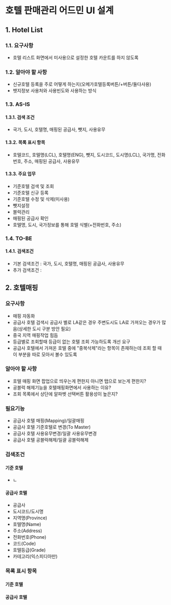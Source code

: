 # 호텔 판매관리 어드민 UI 설계

## 1. Hotel List
### 1.1. 요구사항
- 호텔 리스트 화면에서 미사용으로 설정한 호텔 카운트를 하지 않도록

### 1.2. 알아야 할 사항
- 신규호텔 등록을 주로 어떻게 하는지(오메가호텔등록버튼/+버튼/둘다사용)
- 뱃지정보 사용처와 사용빈도와 사용하는 방식

### 1.3. AS-IS
#### 1.3.1. 검색 조건
- 국가, 도시, 호텔명, 매핑된 공급사, 뺏지, 사용유무

#### 1.3.2. 목록 표시 항목
- 호텔코드, 호텔명(LCL), 호텔명(ENG), 뺏지, 도시코드, 도시명(LCL), 국가명, 전화번호, 주소, 매핑된 공급사, 사용유무

#### 1.3.3. 주요 업무
- 기준호텔 검색 및 조회
- 기준호텔 신규 등록
- 기준호텔 수정 및 삭제(미사용)
- 뺏지설정
- 블럭관리
- 매핑된 공급사 확인
- 호텔명, 도시, 국가정보를 통해 호텔 식별(+전화번호, 주소)

### 1.4. TO-BE
#### 1.4.1. 검색조건
- 기본 검색조건 : 국가, 도시, 호텔명, 매핑된 공급사, 사용유무
- 추가 검색조건 :


## 2. 호텔매핑
### 요구사항
- 매핑 자동화
- 공급사 호텔 검색시 공급사 별로 LA같은 경우 주변도시도 LA로 가져오는 경우가 많음(상세한 도시 구분 방안 필요)
- 중국 지역 매핑작업 힘듬
- 등급별로 조회할때 등급이 없는 호텔 조회 가능하도록 개선 요구
- 공급사 호텔에서 가져온 호텔 중에 "중복삭제"라는 항목이 존재하는데 조회 할 때 이 부분을 따로 모아서 볼수 있도록

### 알아야 할 사항
- 호텔 매핑 화면 팝업으로 띄우는게 편한지 아니면 탭으로 보는게 편한지?
- 공블럭 해제기능을 호텔매핑화면에서 사용하는 이유?
- 조회 목록에서 상단에 알파벳 선택버튼 활용성이 높은지?

### 필요기능
- 공급사 호텔 매핑(Mapping)/일괄매핑
- 공급사 호텔 기준호텔로 변경(To Master)
- 공급사 호텔 사용유무변경/일괄 사용유무변경
- 공급사 호텔 공블럭해제/일괄 공블럭해제

### 검색조건
#### 기준 호텔
- ㄴ

#### 공급사 호텔
- 공급사
- 도시코드/도시명
- 지역명(Province)
- 호텔명(Name)
- 주소(Address)
- 전화번호(Phone)
- 코드(Code)
- 호텔등급(Grade)
- 카테고리(익스피디아만)


### 목록 표시 항목
#### 기준 호텔
#### 공급사 호텔